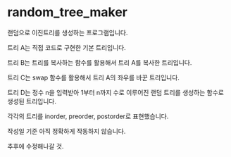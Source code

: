 # random_tree_maker

랜덤으로 이진트리를 생성하는 프로그램입니다.

트리 A는 직접 코드로 구현한 기본 트리입니다.

트리 B는 트리를 복사하는 함수를 활용해서 트리 A를 복사한 트리입니다.

트리 C는 swap 함수를 활용해서 트리 A의 좌우를 바꾼 트리입니다.

트리 D는 정수 n을 입력받아 1부터 n까지 수로 이루어진 랜덤 트리를 생성하는 함수로 생성된 트리입니다.

각각의 트리를 inorder, preorder, postorder로 표현했습니다.

작성일 기준 아직 정확하게 작동하지 않습니다.

추후에 수정해나갈 것.
